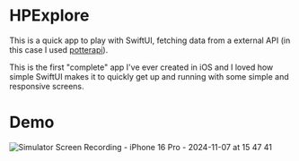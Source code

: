 # HPExplore

This is a quick app to play with SwiftUI, fetching data from a external API (in this case I used [potterapi](https://github.com/fedeperin/potterapi)). 

This is the first "complete" app I've ever created in iOS and I loved how simple SwiftUI makes it to quickly get up and running with some simple and responsive screens.


# Demo
![Simulator Screen Recording - iPhone 16 Pro - 2024-11-07 at 15 47 41](https://github.com/user-attachments/assets/b136d70d-fdb3-4e4b-b977-8a19235aa52a)
